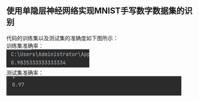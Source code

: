 ## 使用单隐层神经网络实现MNIST手写数字数据集的识别  
代码的训练集以及测试集的准确度如下图所示：  
训练集准确率：  
![训练集准确率](https://github.com/ZeTw/deepLearning_Test/blob/main/MNIST_Identify/%E8%AE%AD%E7%BB%83%E9%9B%86%E5%87%86%E7%A1%AE%E7%8E%87.png)  
测试集准确率：  
![测试集准确率](https://github.com/ZeTw/deepLearning_Test/blob/main/MNIST_Identify/%E6%B5%8B%E8%AF%95%E9%9B%86%E5%87%86%E7%A1%AE%E7%8E%87.png)
